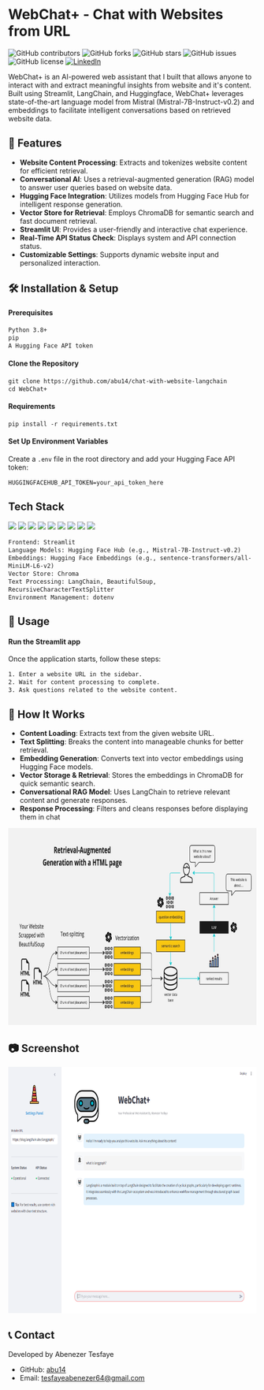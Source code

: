 # WebChat+ - Chat with Websites from URL


![GitHub contributors](https://img.shields.io/github/contributors/abu14/chat-with-website-langchain)
![GitHub forks](https://img.shields.io/github/forks/abu14/chat-with-website-langchain?style=social)
![GitHub stars](https://img.shields.io/github/stars/abu14/chat-with-website-langchain?style=social)
![GitHub issues](https://img.shields.io/github/issues/abu14/chat-with-website-langchain)
![GitHub license](https://img.shields.io/github/license/abu14/chat-with-website-langchain)
[![LinkedIn](https://img.shields.io/badge/LinkedIn-Connect-blue)](https://www.linkedin.com/in/abenezer-tesfaye-191579214/)

WebChat+ is an AI-powered web assistant that I built that allows anyone to interact with and extract meaningful insights from website and it's content. Built using Streamlit, LangChain, and Huggingface, WebChat+ leverages state-of-the-art language model from Mistral (Mistral-7B-Instruct-v0.2) and embeddings to facilitate intelligent conversations based on retrieved website data.

## 🚀 Features

- **Website Content Processing**: Extracts and tokenizes website content for efficient retrieval.
- **Conversational AI**: Uses a retrieval-augmented generation (RAG) model to answer user queries based on website data.
- **Hugging Face Integration**: Utilizes models from Hugging Face Hub for intelligent response generation.
- **Vector Store for Retrieval**: Employs ChromaDB for semantic search and fast document retrieval.
- **Streamlit UI**: Provides a user-friendly and interactive chat experience.
- **Real-Time API Status Check**: Displays system and API connection status.
- **Customizable Settings**: Supports dynamic website input and personalized interaction.


## 🛠️ Installation & Setup
#### Prerequisites

```
Python 3.8+
pip
A Hugging Face API token 
```

#### Clone the Repository
```
git clone https://github.com/abu14/chat-with-website-langchain
cd WebChat+
```

#### Requirements
```
pip install -r requirements.txt
```

#### Set Up Environment Variables
Create a ```.env``` file in the root directory and add your Hugging Face API token:
```
HUGGINGFACEHUB_API_TOKEN=your_api_token_here
```


## Tech Stack
<p>
<img src="https://img.shields.io/badge/-Python-3776AB?style=flat&logo=python&logoColor=white">
<img src="https://img.shields.io/badge/-Streamlit-FF4B4B?style=flat&logo=streamlit&logoColor=white">
<img src="https://img.shields.io/badge/-LangChain-1E88E5?style=flat&logo=langchain&logoColor=white">
<img src="https://img.shields.io/badge/-Hugging%20Face-FFBF00?style=flat&logo=huggingface&logoColor=white">
<img src="https://img.shields.io/badge/-ChromaDB-009688?style=flat&logo=databricks&logoColor=white">
<img src="https://img.shields.io/badge/-OpenAI-412991?style=flat&logo=openai&logoColor=white">
<img src="https://img.shields.io/badge/-HTML-E34F26?style=flat&logo=html5&logoColor=white">
<img src="https://img.shields.io/badge/-BeautifulSoup-181717?style=flat&logo=python&logoColor=white">
<img src="https://img.shields.io/badge/-Requests-0052CC?style=flat&logo=python&logoColor=white">
</p>

```
Frontend: Streamlit
Language Models: Hugging Face Hub (e.g., Mistral-7B-Instruct-v0.2)
Embeddings: Hugging Face Embeddings (e.g., sentence-transformers/all-MiniLM-L6-v2)
Vector Store: Chroma
Text Processing: LangChain, BeautifulSoup, RecursiveCharacterTextSplitter
Environment Management: dotenv
```

## 🔧 Usage

#### Run the Streamlit app
Once the application starts, follow these steps:
```
1. Enter a website URL in the sidebar.
2. Wait for content processing to complete.
3. Ask questions related to the website content.
```

## 📌 How It Works

- **Content Loading**: Extracts text from the given website URL.
- **Text Splitting**: Breaks the content into manageable chunks for better retrieval.
- **Embedding Generation**: Converts text into vector embeddings using Hugging Face models.
- **Vector Storage & Retrieval**: Stores the embeddings in ChromaDB for quick semantic search.
- **Conversational RAG Model**: Uses LangChain to retrieve relevant content and generate responses.
- **Response Processing**: Filters and cleans responses before displaying them in chat

<p align="center">
  <img src="assets/HTML-rag-diagram1.PNG" alt="Project Workflow" width="900" height="400">
</p>

## 📷 Screenshot
<p align="center">
  <img src="assets/webchat_project_v1.3.PNG" alt="Project Workflow" width="900" height="500">
</p>


## 📞 Contact

Developed by Abenezer Tesfaye

- GitHub: [abu14](https://github.com/abu14/chat-with-website-langchain)
- Email: tesfayeabenezer64@gmail.com




